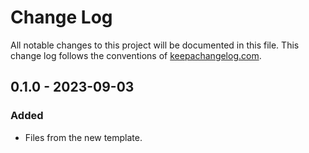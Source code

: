 # Change Log
All notable changes to this project will be documented in this file.
This change log follows the conventions of [keepachangelog.com](http://keepachangelog.com/).


## 0.1.0 - 2023-09-03
### Added
- Files from the new template.
